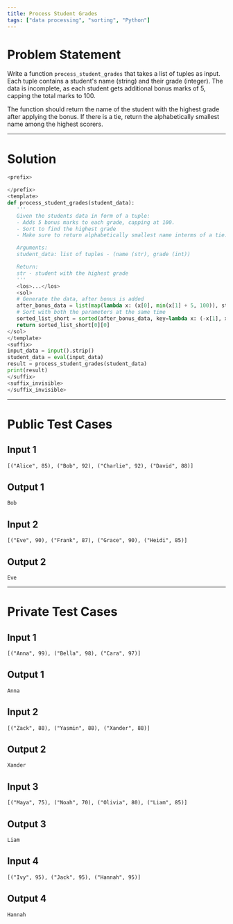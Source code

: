 ```yaml
---
title: Process Student Grades
tags: ["data processing", "sorting", "Python"]
---
```


# Problem Statement

Write a function `process_student_grades` that takes a list of tuples as input. Each tuple contains a student's name (string) and their grade (integer). The data is incomplete, as each student gets additional bonus marks of 5, capping the total marks to 100.

The function should return the name of the student with the highest grade after applying the bonus. If there is a tie, return the alphabetically smallest name among the highest scorers.

---

# Solution

```python test.py  -r 'python3 test.py'
<prefix>

</prefix>
<template>
def process_student_grades(student_data):
   '''
   Given the students data in form of a tuple:
   - Adds 5 bonus marks to each grade, capping at 100.
   - Sort to find the highest grade
   - Make sure to return alphabetically smallest name interms of a tie.

   Arguments:
   student_data: list of tuples - (name (str), grade (int))

   Return:
   str - student with the highest grade
   '''
   <los>...</los>
   <sol>
   # Generate the data, after bonus is added
   after_bonus_data = list(map(lambda x: (x[0], min(x[1] + 5, 100)), student_data))
   # Sort with both the parameters at the same time
   sorted_list_short = sorted(after_bonus_data, key=lambda x: (-x[1], x[0]))
   return sorted_list_short[0][0]
</sol>
</template>
<suffix>
input_data = input().strip()
student_data = eval(input_data)
result = process_student_grades(student_data)
print(result)
</suffix>
<suffix_invisible>
</suffix_invisible>
```

---

# Public Test Cases

## Input 1

```
[("Alice", 85), ("Bob", 92), ("Charlie", 92), ("David", 88)]
```

## Output 1

```
Bob
```

## Input 2

```
[("Eve", 90), ("Frank", 87), ("Grace", 90), ("Heidi", 85)]
```

## Output 2

```
Eve
```

---

# Private Test Cases

## Input 1

```
[("Anna", 99), ("Bella", 98), ("Cara", 97)]
```

## Output 1

```
Anna
```

## Input 2

```
[("Zack", 88), ("Yasmin", 88), ("Xander", 88)]
```

## Output 2

```
Xander
```

## Input 3

```
[("Maya", 75), ("Noah", 70), ("Olivia", 80), ("Liam", 85)]
```

## Output 3

```
Liam
```

## Input 4

```
[("Ivy", 95), ("Jack", 95), ("Hannah", 95)]
```

## Output 4

```
Hannah
```
